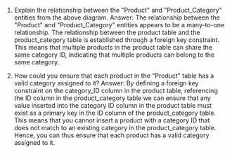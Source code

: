 1. Explain the relationship between the "Product" and "Product_Category" entities from the above diagram.
Answer: The relationship between the "Product" and "Product_Category" entities appears to be a many-to-one relationship.
        The relationship between the product table and the product_category table is established through a foreign key constraint.
        This means that multiple products in the product table can share the same category ID, indicating that multiple products can belong to the same category.

2. How could you ensure that each product in the "Product" table has a valid category assigned to it?
Answer: By defining a foreign key constraint on the category_ID column in the product table, referencing the ID column in 
        the product_category table we can ensure that any value inserted into the category ID column in the product table must exist as a primary key in the ID column of the product_category table. This means that you cannot insert a product with a category ID that does not match to an existing category in the product_category table.
        Hence, you can thus ensure that each product has a valid category assigned to it.